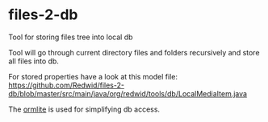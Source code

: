 # files-2-db
Tool for storing files tree into local db

Tool will go through current directory files and folders recursively and store all files into db.

For stored properties have a look at this model file:
https://github.com/Redwid/files-2-db/blob/master/src/main/java/org/redwid/tools/db/LocalMediaItem.java

The [ormlite](http://ormlite.com/) is used for simplifying db access. 

